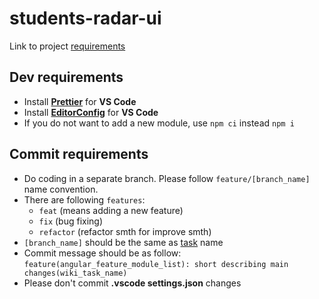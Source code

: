 # students-radar-ui

Link to project [requirements](https://docviewer.yandex.ru/view/0/?*=CCId7kvZ7qguxiaS452ewpHrsvN7InVybCI6InlhLWRpc2stcHVibGljOi8vNXM1d1VZbUhSOUVWM1RMK3pmMVQ3Z2RMS29rdXh5Y3dpUXRndjFOenEwND06L9Cb0LDQsdC%2B0YDQsNGC0L7RgNC90YvQtS82IC0gQ9GC0YPQtNC10L3RgtGLICgzKS82IC0gIEPRgtGD0LTQtdC90YLRiyAoMykgLmRvYyIsInRpdGxlIjoiNiAtICBD0YLRg9C00LXQvdGC0YsgKDMpIC5kb2MiLCJ1aWQiOiIwIiwieXUiOiI4NTY4Mjc3MzkxNTM2MTM3Nzc4Iiwibm9pZnJhbWUiOmZhbHNlLCJ0cyI6MTUzOTM3NDMxNTM1Mn0%3D&page=1)

## Dev requirements
* Install [**Prettier**](https://marketplace.visualstudio.com/items?itemName=esbenp.prettier-vscode) for **VS Code**
* Install [**EditorConfig**](https://marketplace.visualstudio.com/items?itemName=EditorConfig.EditorConfig) for **VS Code**
* If you do not want to add a new module, use `npm ci` instead `npm i`

## Commit requirements
* Do coding in a separate branch. Please follow `feature/[branch_name]` name convention.
* There are following `features`:
  * `feat` (means adding a new feature)
  * `fix` (bug fixing)
  * `refactor` (refactor smth for improve smth)
* `[branch_name]` should be the same as [task](https://github.com/obrazi3/students-radar-ui/projects/2) name
* Commit message should be as follow: 
  `feature(angular_feature_module_list): short describing main changes(wiki_task_name)`
* Please don't commit **.vscode settings.json** changes
